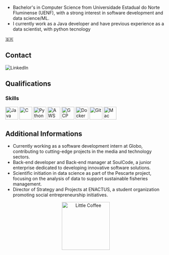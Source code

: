 
- Bachelor's in Computer Science from Universidade Estadual do Norte Fluminense (UENF), with a strong interest in software development and data science/ML.
- I currently work as a Java developer and have previous experience as a data scientist, with python tecnology

[🇧🇷](https://github.com/Filipe-Samuel-p) 

## Contact
<section>
    <a href="https://www.linkedin.com/in/filipe-samuel-pires-b8b40126b/" target="_blank" style="text-decoration:none">
        <img src="https://img.shields.io/badge/LinkedIn-000000?style=for-the-badge&logo=linkedin&logoColor=white" alt="LinkedIn">
    </a>
</section>

## Qualifications
### Skills
<section>
    <img height="40" margin="10" src="https://cdn.jsdelivr.net/gh/devicons/devicon/icons/java/java-original.svg" alt="Java"/>
    <img height="40" src="https://www.google.com/imgres?q=linguagem%20C&imgurl=https%3A%2F%2Fimg.icons8.com%2Fcolor%2F512%2Fc-programming.png&imgrefurl=https%3A%2F%2Ficons8.com.br%2Ficons%2Fset%2Fc-programming&docid=q9MccbBCEWoXiM&tbnid=njMNOyG2brvdBM&vet=12ahUKEwjYvOSd3NqKAxU9K7kGHWuWCFYQM3oECF4QAA..i&w=512&h=512&hcb=2&ved=2ahUKEwjYvOSd3NqKAxU9K7kGHWuWCFYQM3oECF4QAA" alt="C"/>
    <img height="40" src="https://cdn.jsdelivr.net/gh/devicons/devicon@latest/icons/python/python-original.svg" alt="Python"/> 
    <img height="40" src="https://cdn.jsdelivr.net/gh/devicons/devicon@latest/icons/amazonwebservices/amazonwebservices-original-wordmark.svg"  alt="AWS"/>
    <img height="40" src="https://cdn.jsdelivr.net/gh/devicons/devicon@latest/icons/googlecloud/googlecloud-original-wordmark.svg" alt="GCP"/>        
    <img height="40" src="https://cdn.jsdelivr.net/gh/devicons/devicon@latest/icons/docker/docker-original.svg"  alt="Docker"/>
    <img height="40" src="https://cdn.jsdelivr.net/gh/devicons/devicon/icons/git/git-original.svg" alt="Git"/>
    <img height="40" src="https://www.google.com/url?sa=i&url=https%3A%2F%2Flogowik.com%2Fmac-os-vector-logo-4483.html&psig=AOvVaw1uzIUlEIExzGvo1qchKWer&ust=1736033970191000&source=images&cd=vfe&opi=89978449&ved=0CBQQjRxqFwoTCPjC-dXc2ooDFQAAAAAdAAAAABAE" alt="Mac OS"/>
</section>       

## Additional Informations
- Currently working as a software development intern at Globo, contributing to cutting-edge projects in the media and technology sectors.
- Back-end developer and Back-end manager at SoulCode, a junior enterprise dedicated to developing innovative software solutions.
- Scientific initiation in data science as part of the Pescarte project, focusing on the analysis of data to support sustainable fisheries management.
- Director of Strategy and Projects at ENACTUS, a student organization promoting social entrepreneurship initiatives.

<div align="center">
    <img src=".\assets\coffee-lover-hot-coffee.gif" alt="Little Coffee" width="150px"/>
</div>


